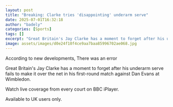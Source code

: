 ```yaml
---
layout: post
title: "Breaking: Clarke tries 'disappointing' underarm serve"
date: 2025-07-01T16:32:18
author: "badely"
categories: [Sports]
tags: []
excerpt: "Great Britain's Jay Clarke has a moment to forget after his underarm serve fails to make it over the net in his first-round match against Dan Evans at"
image: assets/images/d0e24f10f4ce9aa7baa85996702ae068.jpg
---
```


According to new developments, There was an error

Great Britain's Jay Clarke has a moment to forget after his underarm serve fails to make it over the net in his first-round match against Dan Evans at Wimbledon.

Watch live coverage from every court on BBC iPlayer.

Available to UK users only.

